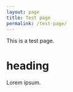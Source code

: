 ```yaml
---
layout: page
title: Test page
permalink: /test-page/
---
```


This is a test page.

# heading

Lorem ipsum.
